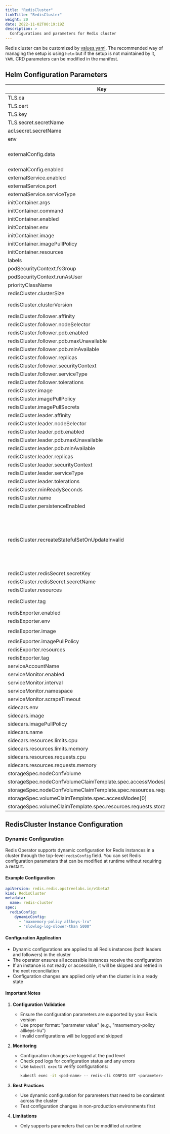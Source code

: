 ```yaml
---
title: "RedisCluster"
linkTitle: "RedisCluster"
weight: 20
date: 2022-11-02T00:19:19Z
description: >
  Configurations and parameters for Redis cluster
---
```


Redis cluster can be customized by [values.yaml](https://github.com/OT-CONTAINER-KIT/redis-operator/blob/main/charts/redis-cluster/values.yaml). The recommended way of managing the setup is using `helm` but if the setup is not maintained by it, `YAML` CRD parameters can be modified in the manifest.

## Helm Configuration Parameters

| Key                                                                     | Type   | Default                                                                  | Description                                                                                                                                                           |
|-------------------------------------------------------------------------|--------|--------------------------------------------------------------------------|-----------------------------------------------------------------------------------------------------------------------------------------------------------------------|
| TLS.ca                                                                  | string | `"ca.key"`                                                               |                                                                                                                                                                       |
| TLS.cert                                                                | string | `"tls.crt"`                                                              |                                                                                                                                                                       |
| TLS.key                                                                 | string | `"tls.key"`                                                              |                                                                                                                                                                       |
| TLS.secret.secretName                                                   | string | `""`                                                                     |                                                                                                                                                                       |
| acl.secret.secretName                                                   | string | `""`                                                                     |                                                                                                                                                                       |
| env                                                                     | list   | `[]`                                                                     |                                                                                                                                                                       |
| externalConfig.data                                                     | string | `"tcp-keepalive 400\nslowlog-max-len 158\nstream-node-max-bytes 2048\n"` |                                                                                                                                                                       |
| externalConfig.enabled                                                  | bool   | `false`                                                                  |                                                                                                                                                                       |
| externalService.enabled                                                 | bool   | `false`                                                                  |                                                                                                                                                                       |
| externalService.port                                                    | int    | `6379`                                                                   |                                                                                                                                                                       |
| externalService.serviceType                                             | string | `"LoadBalancer"`                                                         |                                                                                                                                                                       |
| initContainer.args                                                      | list   | `[]`                                                                     |                                                                                                                                                                       |
| initContainer.command                                                   | list   | `[]`                                                                     |                                                                                                                                                                       |
| initContainer.enabled                                                   | bool   | `false`                                                                  |                                                                                                                                                                       |
| initContainer.env                                                       | list   | `[]`                                                                     |                                                                                                                                                                       |
| initContainer.image                                                     | string | `""`                                                                     |                                                                                                                                                                       |
| initContainer.imagePullPolicy                                           | string | `"IfNotPresent"`                                                         |                                                                                                                                                                       |
| initContainer.resources                                                 | object | `{}`                                                                     |                                                                                                                                                                       |
| labels                                                                  | object | `{}`                                                                     |                                                                                                                                                                       |
| podSecurityContext.fsGroup                                              | int    | `1000`                                                                   |                                                                                                                                                                       |
| podSecurityContext.runAsUser                                            | int    | `1000`                                                                   |                                                                                                                                                                       |
| priorityClassName                                                       | string | `""`                                                                     |                                                                                                                                                                       |
| redisCluster.clusterSize                                                | int    | `3`                                                                      |                                                                                                                                                                       |
| redisCluster.clusterVersion                                             | string | `"v7" \| "v8"`                                                           | Supported versions: v7 (default), v8                                                                                           |
| redisCluster.follower.affinity                                          | string | `nil`                                                                    |                                                                                                                                                                       |
| redisCluster.follower.nodeSelector                                      | string | `nil`                                                                    |                                                                                                                                                                       |
| redisCluster.follower.pdb.enabled                                       | bool   | `false`                                                                  |                                                                                                                                                                       |
| redisCluster.follower.pdb.maxUnavailable                                | int    | `1`                                                                      |                                                                                                                                                                       |
| redisCluster.follower.pdb.minAvailable                                  | int    | `1`                                                                      |                                                                                                                                                                       |
| redisCluster.follower.replicas                                          | int    | `3`                                                                      |                                                                                                                                                                       |
| redisCluster.follower.securityContext                                   | object | `{}`                                                                     |                                                                                                                                                                       |
| redisCluster.follower.serviceType                                       | string | `"ClusterIP"`                                                            |                                                                                                                                                                       |
| redisCluster.follower.tolerations                                       | list   | `[]`                                                                     |                                                                                                                                                                       |
| redisCluster.image                                                      | string | `"quay.io/opstree/redis"`                                                |                                                                                                                                                                       |
| redisCluster.imagePullPolicy                                            | string | `"IfNotPresent"`                                                         |                                                                                                                                                                       |
| redisCluster.imagePullSecrets                                           | object | `{}`                                                                     |                                                                                                                                                                       |
| redisCluster.leader.affinity                                            | object | `{}`                                                                     |                                                                                                                                                                       |
| redisCluster.leader.nodeSelector                                        | string | `nil`                                                                    |                                                                                                                                                                       |
| redisCluster.leader.pdb.enabled                                         | bool   | `false`                                                                  |                                                                                                                                                                       |
| redisCluster.leader.pdb.maxUnavailable                                  | int    | `1`                                                                      |                                                                                                                                                                       |
| redisCluster.leader.pdb.minAvailable                                    | int    | `1`                                                                      |                                                                                                                                                                       |
| redisCluster.leader.replicas                                            | int    | `3`                                                                      |                                                                                                                                                                       |
| redisCluster.leader.securityContext                                     | object | `{}`                                                                     |                                                                                                                                                                       |
| redisCluster.leader.serviceType                                         | string | `"ClusterIP"`                                                            |                                                                                                                                                                       |
| redisCluster.leader.tolerations                                         | list   | `[]`                                                                     |                                                                                                                                                                       |
| redisCluster.minReadySeconds                                            | int    | `0`                                                                      |                                                                                                                                                                       |
| redisCluster.name                                                       | string | `""`                                                                     |                                                                                                                                                                       |
| redisCluster.persistenceEnabled                                         | bool   | `true`                                                                   |                                                                                                                                                                       |
| redisCluster.recreateStatefulSetOnUpdateInvalid                         | bool   | `false`                                                                  | Some fields of statefulset are immutable, such as volumeClaimTemplates. When set to true, the operator will delete the statefulset and recreate it. Default is false. |
| redisCluster.redisSecret.secretKey                                      | string | `""`                                                                     |                                                                                                                                                                       |
| redisCluster.redisSecret.secretName                                     | string | `""`                                                                     |                                                                                                                                                                       |
| redisCluster.resources                                                  | object | `{}`                                                                     |                                                                                                                                                                       |
| redisCluster.tag                                                        | string | `"v8.x.x" \| "v7.x.x"`                                                   | Redis image tag, e.g., v8.0.0 or v7.0.15                                                                                       |
| redisExporter.enabled                                                   | bool   | `false`                                                                  |                                                                                                                                                                       |
| redisExporter.env                                                       | list   | `[]`                                                                     |                                                                                                                                                                       |
| redisExporter.image                                                     | string | `"quay.io/opstree/redis-exporter"`                                       |                                                                                                                                                                       |
| redisExporter.imagePullPolicy                                           | string | `"IfNotPresent"`                                                         |                                                                                                                                                                       |
| redisExporter.resources                                                 | object | `{}`                                                                     |                                                                                                                                                                       |
| redisExporter.tag                                                       | string | `"v1.44.0"`                                                              |                                                                                                                                                                       |
| serviceAccountName                                                      | string | `""`                                                                     |                                                                                                                                                                       |
| serviceMonitor.enabled                                                  | bool   | `false`                                                                  |                                                                                                                                                                       |
| serviceMonitor.interval                                                 | string | `"30s"`                                                                  |                                                                                                                                                                       |
| serviceMonitor.namespace                                                | string | `"monitoring"`                                                           |                                                                                                                                                                       |
| serviceMonitor.scrapeTimeout                                            | string | `"10s"`                                                                  |                                                                                                                                                                       |
| sidecars.env                                                            | object | `{}`                                                                     |                                                                                                                                                                       |
| sidecars.image                                                          | string | `""`                                                                     |                                                                                                                                                                       |
| sidecars.imagePullPolicy                                                | string | `"IfNotPresent"`                                                         |                                                                                                                                                                       |
| sidecars.name                                                           | string | `""`                                                                     |                                                                                                                                                                       |
| sidecars.resources.limits.cpu                                           | string | `"100m"`                                                                 |                                                                                                                                                                       |
| sidecars.resources.limits.memory                                        | string | `"128Mi"`                                                                |                                                                                                                                                                       |
| sidecars.resources.requests.cpu                                         | string | `"50m"`                                                                  |                                                                                                                                                                       |
| sidecars.resources.requests.memory                                      | string | `"64Mi"`                                                                 |                                                                                                                                                                       |
| storageSpec.nodeConfVolume                                              | bool   | `true`                                                                   |                                                                                                                                                                       |
| storageSpec.nodeConfVolumeClaimTemplate.spec.accessModes[0]             | string | `"ReadWriteOnce"`                                                        |                                                                                                                                                                       |
| storageSpec.nodeConfVolumeClaimTemplate.spec.resources.requests.storage | string | `"1Gi"`                                                                  |                                                                                                                                                                       |
| storageSpec.volumeClaimTemplate.spec.accessModes[0]                     | string | `"ReadWriteOnce"`                                                        |                                                                                                                                                                       |
| storageSpec.volumeClaimTemplate.spec.resources.requests.storage         | string | `"1Gi"`                                                                  |                                                                                                                                                                       |

## RedisCluster Instance Configuration

### Dynamic Configuration

Redis Operator supports dynamic configuration for Redis instances in a cluster through the top-level `redisConfig` field. You can set Redis configuration parameters that can be modified at runtime without requiring a restart.

#### Example Configuration

```yaml
apiVersion: redis.redis.opstreelabs.in/v1beta2
kind: RedisCluster
metadata:
  name: redis-cluster
spec:
  redisConfig:
    dynamicConfig:
      - "maxmemory-policy allkeys-lru"
      - "slowlog-log-slower-than 5000"
```

#### Configuration Application

- Dynamic configurations are applied to all Redis instances (both leaders and followers) in the cluster
- The operator ensures all accessible instances receive the configuration
- If an instance is not ready or accessible, it will be skipped and retried in the next reconciliation
- Configuration changes are applied only when the cluster is in a ready state

#### Important Notes

1. **Configuration Validation**
   - Ensure the configuration parameters are supported by your Redis version
   - Use proper format: "parameter value" (e.g., "maxmemory-policy allkeys-lru")
   - Invalid configurations will be logged and skipped

2. **Monitoring**
   - Configuration changes are logged at the pod level
   - Check pod logs for configuration status and any errors
   - Use `kubectl exec` to verify configurations:
     ```bash
     kubectl exec -it <pod-name> -- redis-cli CONFIG GET <parameter>
     ```

3. **Best Practices**
   - Use dynamic configuration for parameters that need to be consistent across the cluster
   - Test configuration changes in non-production environments first

4. **Limitations**
   - Only supports parameters that can be modified at runtime